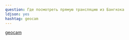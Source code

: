 ```yaml
---
question: Где посмотреть прямую трансляцию из Бангкока
ldjson: yes
hashtag: geocam
---
```


 [geocam](https://www.geocam.ru/in/bangkok/)
